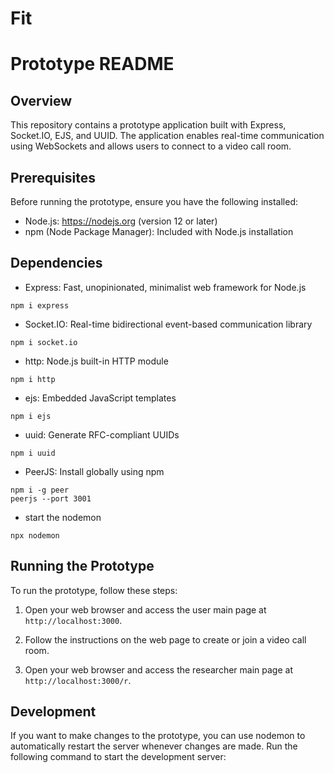 # Fit
# Prototype README

## Overview
This repository contains a prototype application built with Express, Socket.IO, EJS, and UUID. The application enables real-time communication using WebSockets and allows users to connect to a video call room.

## Prerequisites
Before running the prototype, ensure you have the following installed:
- Node.js: https://nodejs.org (version 12 or later)
- npm (Node Package Manager): Included with Node.js installation

## Dependencies
- Express: Fast, unopinionated, minimalist web framework for Node.js
```command
npm i express
```
- Socket.IO: Real-time bidirectional event-based communication library
```command
npm i socket.io
```
- http: Node.js built-in HTTP module
```command
npm i http
```
- ejs: Embedded JavaScript templates
```command
npm i ejs
```
- uuid: Generate RFC-compliant UUIDs
```command
npm i uuid
```
- PeerJS: Install globally using npm
```command
npm i -g peer
peerjs --port 3001
```
- start the nodemon
```command
npx nodemon
```

## Running the Prototype
To run the prototype, follow these steps:

1. Open your web browser and access the user main page at `http://localhost:3000`.

2. Follow the instructions on the web page to create or join a video call room.
3. Open your web browser and access the researcher main page at `http://localhost:3000/r`.

## Development
If you want to make changes to the prototype, you can use nodemon to automatically restart the server whenever changes are made. Run the following command to start the development server:



